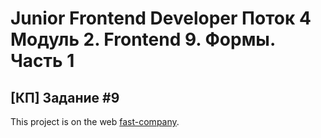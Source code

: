 # Junior Frontend Developer Поток 4 Модуль 2. Frontend 9. Формы. Часть 1

## [КП] Задание #9

This project is on the web [fast-company](http://fast-company.stael.ru/).
